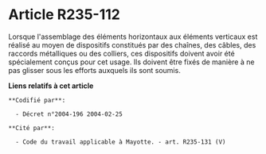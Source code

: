 # Article R235-112

Lorsque l'assemblage des éléments horizontaux aux éléments verticaux est réalisé au moyen de dispositifs constitués par des
chaînes, des câbles, des raccords métalliques ou des colliers, ces dispositifs doivent avoir été spécialement conçus pour cet
usage. Ils doivent être fixés de manière à ne pas glisser sous les efforts auxquels ils sont soumis.

**Liens relatifs à cet article**

	**Codifié par**:

	  - Décret n°2004-196 2004-02-25

	**Cité par**:

	  - Code du travail applicable à Mayotte. - art. R235-131 (V)

